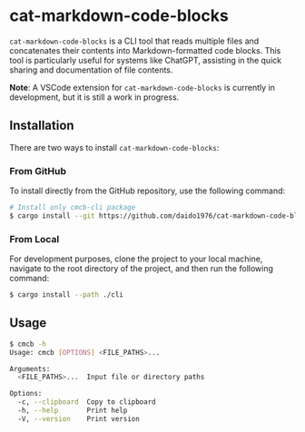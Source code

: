 # cat-markdown-code-blocks

`cat-markdown-code-blocks` is a CLI tool that reads multiple files and concatenates their contents into Markdown-formatted code blocks. This tool is particularly useful for systems like ChatGPT, assisting in the quick sharing and documentation of file contents.

**Note**: A VSCode extension for `cat-markdown-code-blocks` is currently in development, but it is still a work in progress.

## Installation

There are two ways to install `cat-markdown-code-blocks`:

### From GitHub

To install directly from the GitHub repository, use the following command:

```sh
# Install only cmcb-cli package
$ cargo install --git https://github.com/daido1976/cat-markdown-code-blocks.git
```

### From Local

For development purposes, clone the project to your local machine, navigate to the root directory of the project, and then run the following command:

```sh
$ cargo install --path ./cli
```

## Usage

```sh
$ cmcb -h
Usage: cmcb [OPTIONS] <FILE_PATHS>...

Arguments:
  <FILE_PATHS>...  Input file or directory paths

Options:
  -c, --clipboard  Copy to clipboard
  -h, --help       Print help
  -V, --version    Print version
```
